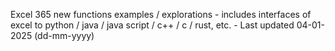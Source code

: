 Excel 365 new functions examples / explorations - includes interfaces of excel to python / java / java script / c++ / c / rust, etc. - Last updated 04-01-2025 (dd-mm-yyyy) 
